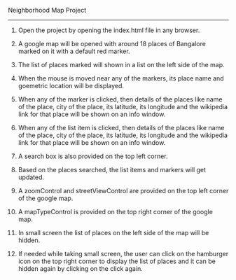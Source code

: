 Neighborhood Map Project
************************

1. Open the project by opening the index.html file in any browser.

2. A google map will be opened with around 18 places of Bangalore marked on it with a default red marker.

3. The list of places marked will shown in a list on the left side of the map.

4. When the mouse is moved near any of the markers, its place name and goemetric location will be displayed.

5. When any of the marker is clicked, then details of the places like name of the place, city of the place,
   its latitude, its longitude and the wikipedia link for that place will be shown on an info window.
   
6. When any of the list item is clicked, then details of the places like name of the place, city of the place,
   its latitude, its longitude and the wikipedia link for that place will be shown on an info window.
   
7. A search box is also provided on the top left corner.

8. Based on the places searched, the list items and markers will get updated.

9. A zoomControl and streetViewControl are provided on the top left corner of the google map.

9. A mapTypeControl is provided on the top right corner of the google map.

10. In small screen the list of places on the left side of the map will be hidden.

11. If needed while taking small screen, the user can click on the hamburger icon on the top right corner to display
    the list of places and it can be hidden again by clicking on the click again.

